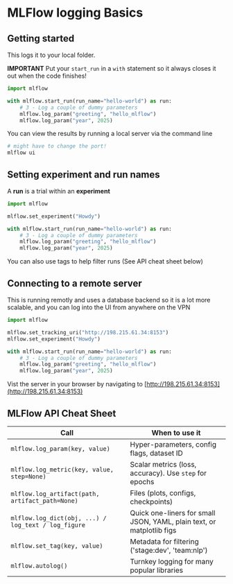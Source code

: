 # MLFlow logging Basics

## Getting started

This logs it to your local folder.

**IMPORTANT** Put your `start_run` in a `with` statement so it always closes it out when the code finishes!

```python
import mlflow

with mlflow.start_run(run_name="hello-world") as run:
    # 3 - Log a couple of dummy parameters
    mlflow.log_param("greeting", "hello_mlflow")
    mlflow.log_param("year", 2025)
```

You can view the results by running a local server via the command line

```bash
# might have to change the port!
mlflow ui
```

## Setting experiment and run names

A **run** is a trial within an **experiment**

```python
import mlflow

mlflow.set_experiment("Howdy")

with mlflow.start_run(run_name="hello-world") as run:
    # 3 - Log a couple of dummy parameters
    mlflow.log_param("greeting", "hello_mlflow")
    mlflow.log_param("year", 2025)
```

You can also use tags to help filter runs (See API cheat sheet below)

## Connecting to a remote server

This is running remotly and uses a database backend so it is a lot more scalable, and you can log into the UI from anywhere on the VPN

```python
import mlflow

mlflow.set_tracking_uri("http://198.215.61.34:8153")
mlflow.set_experiment("Howdy")

with mlflow.start_run(run_name="hello-world") as run:
    # 3 - Log a couple of dummy parameters
    mlflow.log_param("greeting", "hello_mlflow")
    mlflow.log_param("year", 2025)
```

Vist the server in your browser by navigating to [http://198.215.61.34:8153](http://198.215.61.34:8153)

## MLFlow API Cheat Sheet

| **Call**                                            | **When to use it**                                                    |
| --------------------------------------------------- | --------------------------------------------------------------------- |
| `mlflow.log_param(key, value)`                      | Hyper-parameters, config flags, dataset ID                            |
| `mlflow.log_metric(key, value, step=None)`          | Scalar metrics (loss, accuracy). Use `step` for epochs                |
| `mlflow.log_artifact(path, artifact_path=None)`     | Files (plots, configs, checkpoints)                                   |
| `mlflow.log_dict(obj, ...) / log_text / log_figure` | Quick one-liners for small JSON, YAML, plain text, or matplotlib figs |
| `mlflow.set_tag(key, value)`                        | Metadata for filtering ('stage\:dev', 'team\:nlp')                    |
| `mlflow.autolog()`                                  | Turnkey logging for many popular libraries                            |
